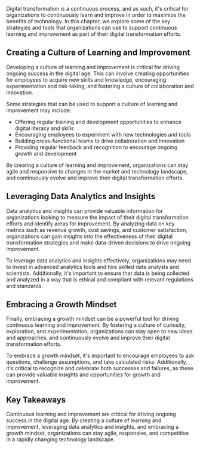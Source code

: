 
Digital transformation is a continuous process, and as such, it's critical for organizations to continuously learn and improve in order to maximize the benefits of technology. In this chapter, we explore some of the key strategies and tools that organizations can use to support continuous learning and improvement as part of their digital transformation efforts.

Creating a Culture of Learning and Improvement
----------------------------------------------

Developing a culture of learning and improvement is critical for driving ongoing success in the digital age. This can involve creating opportunities for employees to acquire new skills and knowledge, encouraging experimentation and risk-taking, and fostering a culture of collaboration and innovation.

Some strategies that can be used to support a culture of learning and improvement may include:

* Offering regular training and development opportunities to enhance digital literacy and skills
* Encouraging employees to experiment with new technologies and tools
* Building cross-functional teams to drive collaboration and innovation
* Providing regular feedback and recognition to encourage ongoing growth and development

By creating a culture of learning and improvement, organizations can stay agile and responsive to changes in the market and technology landscape, and continuously evolve and improve their digital transformation efforts.

Leveraging Data Analytics and Insights
--------------------------------------

Data analytics and insights can provide valuable information for organizations looking to measure the impact of their digital transformation efforts and identify areas for improvement. By analyzing data on key metrics such as revenue growth, cost savings, and customer satisfaction, organizations can gain insights into the effectiveness of their digital transformation strategies and make data-driven decisions to drive ongoing improvement.

To leverage data analytics and insights effectively, organizations may need to invest in advanced analytics tools and hire skilled data analysts and scientists. Additionally, it's important to ensure that data is being collected and analyzed in a way that is ethical and compliant with relevant regulations and standards.

Embracing a Growth Mindset
--------------------------

Finally, embracing a growth mindset can be a powerful tool for driving continuous learning and improvement. By fostering a culture of curiosity, exploration, and experimentation, organizations can stay open to new ideas and approaches, and continuously evolve and improve their digital transformation efforts.

To embrace a growth mindset, it's important to encourage employees to ask questions, challenge assumptions, and take calculated risks. Additionally, it's critical to recognize and celebrate both successes and failures, as these can provide valuable insights and opportunities for growth and improvement.

Key Takeaways
-------------

Continuous learning and improvement are critical for driving ongoing success in the digital age. By creating a culture of learning and improvement, leveraging data analytics and insights, and embracing a growth mindset, organizations can stay agile, responsive, and competitive in a rapidly changing technology landscape.
